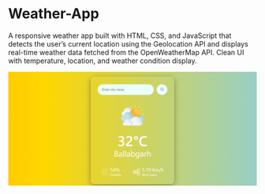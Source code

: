 



# Weather-App
A responsive weather app built with HTML, CSS, and JavaScript that detects the user’s current location using the Geolocation API and displays real-time weather data fetched from the OpenWeatherMap API. Clean UI with temperature, location, and weather condition display.

 ![image alt](https://github.com/vanshaggrawal40/Weather-App/blob/main/Screenshot%202025-07-17%20123050.png?raw=true)
